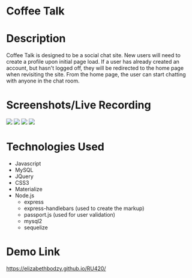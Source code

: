 # Coffee Talk

# Description 
Coffee Talk is designed to be a social chat site. New users will need to create a profile upon initial page load. If a user has already created an account, but hasn't logged off, they will be redirected to the home page when revisiting the site. From the home page, the user can start chatting with anyone in the chat room.

# Screenshots/Live Recording

![](/assets/images/homepage.png)
![](/assets/images/inner-page.png)
![](/assets/images/effects-page.png)
![](/assets/images/recording.gif)


# Technologies Used
* Javascript
* MySQL
* JQuery
* CSS3
* Materialize
* Node.js
    * express
    * express-handlebars (used to create the markup)
    * passport.js (used for user validation)
    * mysql2
    * sequelize

# Demo Link
https://elizabethbodzy.github.io/RU420/

